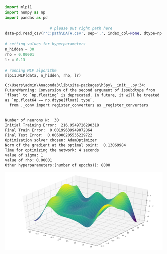 

```python
import mlp11
import numpy as np
import pandas as pd

                    # please put right path here
data=pd.read_csv(r'C:path\DATA.csv', sep=',', index_col=None, dtype=np.float64)

# setting values for hyperparameters
n_hidden = 30
rho = 0.00001
lr = 0.13

# running MLP algorithm
mlp11.MLP(data, n_hidden, rho, lr)
```

    C:\Users\admin\Anaconda3\lib\site-packages\h5py\__init__.py:34: FutureWarning: Conversion of the second argument of issubdtype from `float` to `np.floating` is deprecated. In future, it will be treated as `np.float64 == np.dtype(float).type`.
      from ._conv import register_converters as _register_converters
    

    Number of neurons N:  30
    Initial Training Error:  216.9549726290318
    Final Train Error:  0.00199639949072864
    Final Test Error:  0.006000205535229722
    Optimization solver chosen: AdamOptimizer
    Norm of the gradient at the optimal point:  0.13069984
    Time for optimizing the network: 4 seconds
    value of sigma: 1
    value of rho: 0.00001
    Other hyperparameters:(number of epochs)): 8000
    


![png](output_0_2.png)

